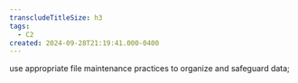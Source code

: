 ```yaml
---
transcludeTitleSize: h3
tags:
  - C2
created: 2024-09-28T21:19:41.000-0400
---
```

use appropriate file maintenance practices to organize and safeguard data;